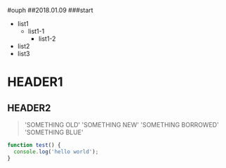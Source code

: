 #ouph
##2018.01.09
###start

- list1
  - list1-1
    - list1-2
- list2
- list3

HEADER1
=
HEADER2
-

> 'SOMETHING OLD'
'SOMETHING NEW'
'SOMETHING BORROWED'
'SOMETHING BLUE'


```javascript
function test() {
  console.log('hello world');
}
```
